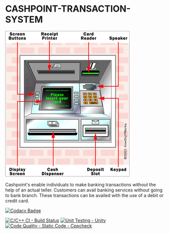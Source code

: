# CASHPOINT-TRANSACTION-SYSTEM
![](https://github.com/Chinnam-Narendra-Prasad/CASHPOINT-TRANSACTION-SYSTEM/blob/main/atm-parts.webp)


Cashpoint's enable individuals to make banking transactions without the help of an actual teller. Customers can avail banking services without going to bank branch. These transactions can be availed with the use of a debit or credit card.

[![Codacy Badge](https://app.codacy.com/project/badge/Grade/016fec4556934309931f856a575ee087)](https://www.codacy.com/gh/Chinnam-Narendra-Prasad/CASHPOINT-TRANSACTION-SYSTEM/dashboard?utm_source=github.com&amp;utm_medium=referral&amp;utm_content=Chinnam-Narendra-Prasad/CASHPOINT-TRANSACTION-SYSTEM&amp;utm_campaign=Badge_Grade)

[![C/C++ CI - Build Status](https://github.com/Chinnam-Narendra-Prasad/CASHPOINT-TRANSACTION-SYSTEM/actions/workflows/build.yml/badge.svg)](https://github.com/Chinnam-Narendra-Prasad/CASHPOINT-TRANSACTION-SYSTEM/actions/workflows/build.yml)
[![Unit Testing - Unity](https://github.com/Chinnam-Narendra-Prasad/CASHPOINT-TRANSACTION-SYSTEM/actions/workflows/unittest.yml/badge.svg)](https://github.com/Chinnam-Narendra-Prasad/CASHPOINT-TRANSACTION-SYSTEM/actions/workflows/unittest.yml)
[![Code Quality - Static Code - Cppcheck](https://github.com/Chinnam-Narendra-Prasad/CASHPOINT-TRANSACTION-SYSTEM/actions/workflows/cppcheck.yml/badge.svg)](https://github.com/Chinnam-Narendra-Prasad/CASHPOINT-TRANSACTION-SYSTEM/actions/workflows/cppcheck.yml)
